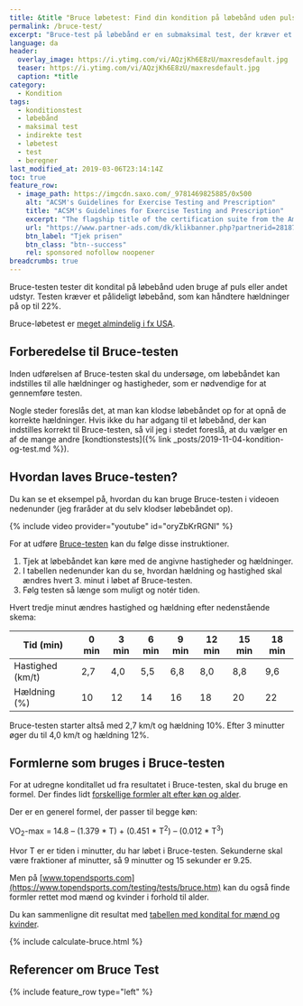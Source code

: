 ```yaml
---
title: &title "Bruce løbetest: Find din kondition på løbebånd uden pulsmåler"
permalink: /bruce-test/
excerpt: "Bruce-test på løbebånd er en submaksimal test, der kræver et løbebånd med mulighed for at indstille hastighed og hældning."
language: da
header:
  overlay_image: https://i.ytimg.com/vi/AQzjKh6E8zU/maxresdefault.jpg
  teaser: https://i.ytimg.com/vi/AQzjKh6E8zU/maxresdefault.jpg
  caption: *title
category:
  - Kondition
tags:
  - konditionstest
  - løbebånd
  - maksimal test
  - indirekte test
  - løbetest
  - test
  - beregner
last_modified_at: 2019-03-06T23:14:14Z
toc: true
feature_row:
  - image_path: https://imgcdn.saxo.com/_9781469825885/0x500
    alt: "ACSM's Guidelines for Exercise Testing and Prescription"
    title: "ACSM's Guidelines for Exercise Testing and Prescription"
    excerpt: "The flagship title of the certification suite from the American College of Sports Medicine, ACSM's Guidelines for Exercise Testing and Prescription is a handbook that delivers scientifically based standards on exercise testing and prescription to the certification candidate, the professional, and the student. The 9th edition focuses on evidence-based recommendations that reflect the latest research and clinical information."
    url: "https://www.partner-ads.com/dk/klikbanner.php?partnerid=28187&bannerid=43264&htmlurl=https://www.saxo.com/dk/acsms-guidelines-for-exercise-testing-and-prescription_american-college-of-sports-medicine_epub_9781469825885?gclid=CjwKCAiA5JnuBRA-EiwA-0ggPdXHFExjFsqJLnGbAfydZFfXbHNc8LCSWFplRzuKmJ9vjX1Z3A8TfRoCzqgQAvD_BwE"
    btn_label: "Tjek prisen"
    btn_class: "btn--success"
    rel: sponsored nofollow noopener
breadcrumbs: true
---
```


Bruce-testen tester dit kondital på løbebånd uden bruge af puls eller andet udstyr. Testen kræver et pålideligt løbebånd, som kan håndtere hældninger på op til 22%.

Bruce-løbetest er [meget almindelig i fx USA](http://health-calc.com/fitness-tests/bruce-treadmill-test).

## Forberedelse til Bruce-testen

Inden udførelsen af Bruce-testen skal du undersøge, om løbebåndet kan indstilles til alle hældninger og hastigheder, som er nødvendige for at gennemføre testen.

Nogle steder foreslås det, at man kan klodse løbebåndet op for at opnå de korrekte hældninger. Hvis ikke du har adgang til et løbebånd, der kan indstilles korrekt til Bruce-testen, så vil jeg i stedet foreslå, at du vælger en af de mange andre [kondtionstests]({% link _posts/2019-11-04-kondition-og-test.md %}).

## Hvordan laves Bruce-testen?

Du kan se et eksempel på, hvordan du kan bruge Bruce-testen i videoen nedenunder (jeg fraråder at du selv klodser løbebåndet op).

{% include video provider="youtube" id="oryZbKrRGNI" %}

For at udføre [Bruce-testen](https://en.wikipedia.org/wiki/Bruce_protocol) kan du følge disse instruktioner.

1. Tjek at løbebåndet kan køre med de angivne hastigheder og hældninger.
2. I tabellen nedenunder kan du se, hvordan hældning og hastighed skal ændres hvert 3. minut i løbet af Bruce-testen.
3. Følg testen så længe som muligt og notér tiden.

Hvert tredje minut ændres hastighed og hældning efter nedenstående skema:

| Tid (min)	       | 0 min	| 3 min	| 6 min	| 9 min	| 12 min | 15 min | 18 min |
|------------------|--------|-------|-------|-------|--------|--------|--------|
| Hastighed (km/t) | 2,7	  | 4,0	  | 5,5	  | 6,8   | 8,0    | 8,8    | 9,6    |
| Hældning (%)	   | 10	    | 12	  | 14    | 16    | 18     | 20     | 22     |

Bruce-testen starter altså med 2,7 km/t og hældning 10%. Efter 3 minutter øger du til 4,0 km/t og hældning 12%.

## Formlerne som bruges i Bruce-testen

For at udregne konditallet ud fra resultatet i Bruce-testen, skal du bruge en formel. Der findes lidt [forskellige formler alt efter køn og alder](https://en.wikipedia.org/wiki/Bruce_protocol).

Der er en generel formel, der passer til begge køn:

VO<sub>2</sub>-max = 14.8 – (1.379 * T) + (0.451 * T<sup>2</sup>) – (0.012 * T<sup>3</sup>)

Hvor T er er tiden i minutter, du har løbet i Bruce-testen. Sekunderne skal være fraktioner af minutter, så 9 minutter og 15 sekunder er 9.25.

Men på [www.topendsports.com](https://www.topendsports.com/testing/tests/bruce.htm) kan du også finde formler rettet mod mænd og kvinder i forhold til alder.

Du kan sammenligne dit resultat med [tabellen med kondital for mænd og kvinder](/kondital/).

{% include calculate-bruce.html %}

## Referencer om Bruce Test

{% include feature_row type="left" %}
